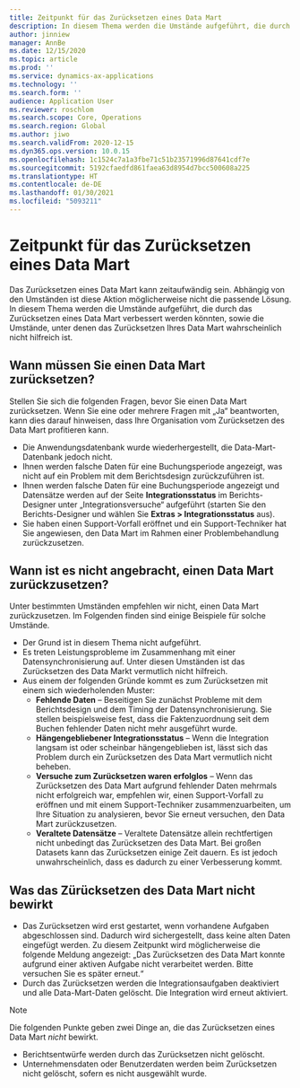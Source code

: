 ```yaml
---
title: Zeitpunkt für das Zurücksetzen eines Data Mart
description: In diesem Thema werden die Umstände aufgeführt, die durch das Zurücksetzen eines Data Mart verbessert werden könnten, und die Umstände, unter denen das Zurücksetzen Ihres Data Mart wahrscheinlich nicht hilfreich ist.
author: jinniew
manager: AnnBe
ms.date: 12/15/2020
ms.topic: article
ms.prod: ''
ms.service: dynamics-ax-applications
ms.technology: ''
ms.search.form: ''
audience: Application User
ms.reviewer: roschlom
ms.search.scope: Core, Operations
ms.search.region: Global
ms.author: jiwo
ms.search.validFrom: 2020-12-15
ms.dyn365.ops.version: 10.0.15
ms.openlocfilehash: 1c1524c7a1a3fbe71c51b23571996d87641cdf7e
ms.sourcegitcommit: 5192cfaedfd861faea63d8954d7bcc500608a225
ms.translationtype: HT
ms.contentlocale: de-DE
ms.lasthandoff: 01/30/2021
ms.locfileid: "5093211"
---
```

# <a name="when-to-reset-a-data-mart"></a>Zeitpunkt für das Zurücksetzen eines Data Mart

Das Zurücksetzen eines Data Mart kann zeitaufwändig sein. Abhängig von den Umständen ist diese Aktion möglicherweise nicht die passende Lösung. In diesem Thema werden die Umstände aufgeführt, die durch das Zurücksetzen eines Data Mart verbessert werden könnten, sowie die Umstände, unter denen das Zurücksetzen Ihres Data Mart wahrscheinlich nicht hilfreich ist.  

## <a name="when-do-you-need-to-do-a-data-mart-reset"></a>Wann müssen Sie einen Data Mart zurücksetzen?
Stellen Sie sich die folgenden Fragen, bevor Sie einen Data Mart zurücksetzen. Wenn Sie eine oder mehrere Fragen mit „Ja“ beantworten, kann dies darauf hinweisen, dass Ihre Organisation vom Zurücksetzen des Data Mart profitieren kann.

- Die Anwendungsdatenbank wurde wiederhergestellt, die Data-Mart-Datenbank jedoch nicht.
- Ihnen werden falsche Daten für eine Buchungsperiode angezeigt, was nicht auf ein Problem mit dem Berichtsdesign zurückzuführen ist.
- Ihnen werden falsche Daten für eine Buchungsperiode angezeigt und Datensätze werden auf der Seite **Integrationsstatus** im Berichts-Designer unter „Integrationsversuche“ aufgeführt (starten Sie den Berichts-Designer und wählen Sie **Extras > Integrationsstatus** aus).
- Sie haben einen Support-Vorfall eröffnet und ein Support-Techniker hat Sie angewiesen, den Data Mart im Rahmen einer Problembehandlung zurückzusetzen.
 
## <a name="when-its-not-appropriate-to-reset-a-data-mart"></a>Wann ist es nicht angebracht, einen Data Mart zurückzusetzen?
Unter bestimmten Umständen empfehlen wir nicht, einen Data Mart zurückzusetzen. Im Folgenden finden sind einige Beispiele für solche Umstände. 

- Der Grund ist in diesem Thema nicht aufgeführt.
- Es treten Leistungsprobleme im Zusammenhang mit einer Datensynchronisierung auf. Unter diesen Umständen ist das Zurücksetzen des Data Markt vermutlich nicht hilfreich.
- Aus einem der folgenden Gründe kommt es zum Zurücksetzen mit einem sich wiederholenden Muster: 
  - **Fehlende Daten** – Beseitigen Sie zunächst Probleme mit dem Berichtsdesign und dem Timing der Datensynchronisierung. Sie stellen beispielsweise fest, dass die Faktenzuordnung seit dem Buchen fehlender Daten nicht mehr ausgeführt wurde.
  - **Hängengebliebener Integrationsstatus** – Wenn die Integration langsam ist oder scheinbar hängengeblieben ist, lässt sich das Problem durch ein Zurücksetzen des Data Mart vermutlich nicht beheben.
  - **Versuche zum Zurücksetzen waren erfolglos** – Wenn das Zurücksetzen des Data Mart aufgrund fehlender Daten mehrmals nicht erfolgreich war, empfehlen wir, einen Support-Vorfall zu eröffnen und mit einem Support-Techniker zusammenzuarbeiten, um Ihre Situation zu analysieren, bevor Sie erneut versuchen, den Data Mart zurückzusetzen.
  - **Veraltete Datensätze** – Veraltete Datensätze allein rechtfertigen nicht unbedingt das Zurücksetzen des Data Mart. Bei großen Datasets kann das Zurücksetzen einige Zeit dauern. Es ist jedoch unwahrscheinlich, dass es dadurch zu einer Verbesserung kommt.
 
## <a name="what-a-data-mart-reset-does-not-do"></a>Was das Zürücksetzen des Data Mart nicht bewirkt  
- Das Zurücksetzen wird erst gestartet, wenn vorhandene Aufgaben abgeschlossen sind. Dadurch wird sichergestellt, dass keine alten Daten eingefügt werden. Zu diesem Zeitpunkt wird möglicherweise die folgende Meldung angezeigt: „Das Zurücksetzen des Data Mart konnte aufgrund einer aktiven Aufgabe nicht verarbeitet werden. Bitte versuchen Sie es später erneut.“
- Durch das Zurücksetzen werden die Integrationsaufgaben deaktiviert und alle Data-Mart-Daten gelöscht. Die Integration wird erneut aktiviert.

> [!NOTE]
> Die folgenden Punkte geben zwei Dinge an, die das Zurücksetzen eines Data Mart *nicht* bewirkt. <br>
> - Berichtsentwürfe werden durch das Zurücksetzen nicht gelöscht. <br>
> - Unternehmensdaten oder Benutzerdaten werden beim Zurücksetzen nicht gelöscht, sofern es nicht ausgewählt wurde.
